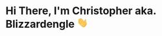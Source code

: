 # Hi There, I'm Christopher aka. Blizzardengle <img  src="https://raw.githubusercontent.com/blizzardengle/blizzardengle/main/gifs/hi.gif" width="30px">

<!--
**blizzardengle/blizzardengle** is a ✨ _special_ ✨ repository because its `README.md` (this file) appears on your GitHub profile.

Here are some ideas to get you started:

- 🔭 I’m currently working on ...
- 🌱 I’m currently learning ...
- 👯 I’m looking to collaborate on ...
- 🤔 I’m looking for help with ...
- 💬 Ask me about ...
- 📫 How to reach me: ...
- 😄 Pronouns: ...
- ⚡ Fun fact: ...
-->